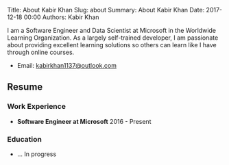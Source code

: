 Title: About Kabir Khan
Slug: about
Summary: About Kabir Khan
Date: 2017-12-18 00:00
Authors: Kabir Khan


I am a Software Engineer and Data Scientist at Microsoft in the Worldwide Learning Organization.
As a largely self-trained developer, I am passionate about providing excellent learning solutions so others can learn like I have through online courses.

-   Email: kabirkhan1137@outlook.com

## Resume

### Work Experience

-   **Software Engineer at Microsoft** 2016 - Present

### Education

-   ... In progress

